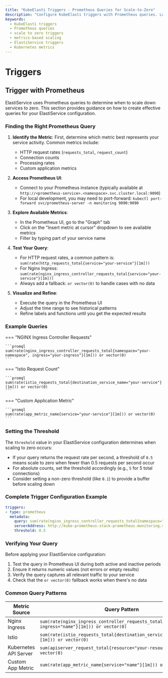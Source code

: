 ```yaml
---
title: "KubeElasti Triggers - Prometheus Queries for Scale-to-Zero"
description: "Configure KubeElasti triggers with Prometheus queries. Learn how to set up effective metrics-based triggers for automatic scale-to-zero functionality."
keywords:
  - KubeElasti triggers
  - Prometheus queries
  - scale to zero triggers
  - metrics-based scaling
  - ElastiService triggers
  - Kubernetes metrics
---
```


# Triggers

## Trigger with Prometheus

ElastiService uses Prometheus queries to determine when to scale down services to zero. This section provides guidance on how to create effective queries for your ElastiService configuration.

### Finding the Right Prometheus Query

1. **Identify the Metric**: First, determine which metric best represents your service activity. Common metrics include:
      - HTTP request rates (`requests_total`, `request_count`)
      - Connection counts
      - Processing rates
      - Custom application metrics

2. **Access Prometheus UI**: 
      - Connect to your Prometheus instance (typically available at `http://<prometheus-service>.<namespace>.svc.cluster.local:9090`)
      - For local development, you may need to port-forward: `kubectl port-forward svc/prometheus-server -n monitoring 9090:9090`

3. **Explore Available Metrics**:
      - In the Prometheus UI, go to the "Graph" tab
      - Click on the "Insert metric at cursor" dropdown to see available metrics
      - Filter by typing part of your service name

4. **Test Your Query**:
      - For HTTP request rates, a common pattern is: `sum(rate(http_requests_total{service="your-service"}[1m]))`
      - For Nginx Ingress: `sum(rate(nginx_ingress_controller_requests_total{service="your-service"}[1m]))`
      - Always add a fallback: `or vector(0)` to handle cases with no data

5. **Visualize and Refine**:
      - Execute the query in the Prometheus UI
      - Adjust the time range to see historical patterns
      - Refine labels and functions until you get the expected results

### Example Queries

=== "NGINX Ingress Controller Requests"

    ```promql
    sum(rate(nginx_ingress_controller_requests_total{namespace="your-namespace", ingress="your-ingress"}[1m])) or vector(0)
    ```

=== "Istio Request Count"

    ```promql
    sum(rate(istio_requests_total{destination_service_name="your-service"}[1m])) or vector(0)
    ```

=== "Custom Application Metric"

    ```promql
    sum(rate(app_metric_name{service="your-service"}[1m])) or vector(0)
    ```

### Setting the Threshold

The `threshold` value in your ElastiService configuration determines when scaling to zero occurs:

- If your query returns the request rate per second, a threshold of `0.5` means scale to zero when fewer than 0.5 requests per second occur
- For absolute counts, set the threshold accordingly (e.g., `5` for 5 total connections)
- Consider setting a non-zero threshold (like `0.1`) to provide a buffer before scaling down

### Complete Trigger Configuration Example

```yaml
triggers:
- type: prometheus
  metadata:
    query: sum(rate(nginx_ingress_controller_requests_total{namespace="your-namespace", service="your-service"}[1m])) or vector(0)
    serverAddress: http://kube-prometheus-stack-prometheus.monitoring.svc.cluster.local:9090
    threshold: 0.5
```

### Verifying Your Query

Before applying your ElastiService configuration:

1. Test the query in Prometheus UI during both active and inactive periods
2. Ensure it returns numeric values (not errors or empty results)
3. Verify the query captures all relevant traffic to your service
4. Check that the `or vector(0)` fallback works when there's no data

### Common Query Patterns

| Metric Source | Query Pattern |
|---------------|---------------|
| Nginx Ingress | `sum(rate(nginx_ingress_controller_requests_total{namespace="ns", ingress="name"}[1m])) or vector(0)` |
| Istio | `sum(rate(istio_requests_total{destination_service_name="name"}[1m])) or vector(0)` |
| Kubernetes API Server | `sum(apiserver_request_total{resource="your-resource"}) or vector(0)` |
| Custom App Metric | `sum(rate(app_metric_name{service="name"}[1m])) or vector(0)` |
